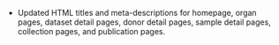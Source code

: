 - Updated HTML titles and meta-descriptions for homepage, organ pages, dataset detail pages, donor detail pages, sample detail pages, collection pages, and publication pages.
